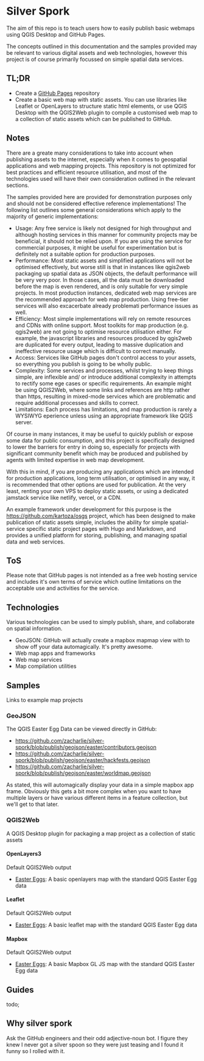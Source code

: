 # Silver Spork

The aim of this repo is to teach users how to easily publish basic webmaps using QGIS Desktop and GitHub Pages.

The concepts outlined in this documentation and the samples provided may be relevant to various digital assets and web technologies, however this project is of course primarily focussed on simple spatial data services.

## TL;DR

- Create a [GitHub Pages](https://docs.github.com/en/pages/getting-started-with-github-pages/about-github-pages) repository
- Create a basic web map with static assets. You can use libraries like Leaflet or OpenLayers to structure static html elements, or use QGIS Desktop with the QGIS2Web plugin to compile a customised web map to a collection of static assets which can be published to GitHub.

## Notes

There are a greate many considerations to take into account when publishing assets to the internet, especially when it comes to geospatial applications and web mapping projects. This repository is not optimized for best practices and efficient resource utilisation, and most of the technologies used will have their own consideration outlined in the relevant sections.

The samples provided here are provided for demonstration purposes only and should not be considered effective reference implementations! The following list outlines some general considerations which apply to the majority of generic implementations:

- Usage: Any free service is likely not designed for high throughput and although hosting services in this manner for community projects may be beneficial, it should not be relied upon. If you are using the service for commercial purposes, it might be useful for experimentation but is definitely not a suitable option for production purposes.
- Performance: Most static assets and simplified applications will not be optimised effectively, but worse still is that in instances like qgis2web packaging up spatial data as JSON objects, the default performance will be very very poor. In those cases, all the data must be downloaded before the map is even rendered, and is only suitable for very simple projects. In most production instances, dedicated web map services are the recommended approach for web map production. Using free-tier services will also excacerbate already problemati performance issues as well.
- Efficiency: Most simple implementations will rely on remote resources and CDNs with online support. Most toolkits for map production (e.g. qgis2web) are not going to optimise resource utilisation either. For example, the javascript libraries and resources produced by qgis2web are duplicated for every output, leading to massive duplication and ineffective resource usage which is difficult to correct manually.
- Access: Services like GitHub pages don't control access to your assets, so everything you publish is going to be wholly public.
- Complexity: Some services and processes, whilst trying to keep things simple, are inflexible and/ or introduce additional complexity in attempts to rectify some ege cases or specific requirements. An example might be using QGIS2Web, where some links and references are http rather than https, resulting in mixed-mode services which are problematic and require additional processes and skills to correct.
- Limitations: Each process has limitations, and map production is rarely a WYSIWYG eperience unless using an appropriate framework like QGIS server.

Of course in many instances, it may be useful to quickly publish or expose some data for public consumption, and this project is specifically designed to lower the barriers for entry in doing so, especially for projects with significant community benefit which may be produced and published by agents with limited expertise in web map development.

With this in mind, if you are producing any applications which are intended for production applications, long term utilisation, or optimised in any way, it is recommended that other options are used for publication. At the very least, renting your own VPS to deploy static assets, or using a dedicated jamstack service like netlify, vercel, or a CDN.

An example framework under development for this purpose is the https://github.com/kartoza/osgs project, which has been designed to make publication of static assets simple, includes the ability for simple spatial-service specific static project pages with Hugo and Markdown, and provides a unified platform for storing, publishing, and managing spatial data and web services.

## ToS

Please note that GitHub pages is not intended as a free web hosting service and includes it's own terms of service which outline limitations on the acceptable use and activities for the service.

## Technologies

Various technologies can be used to simply publish, share, and collaborate on spatial information.

- GeoJSON: GitHub will actually create a mapbox mapmap view with to show off your data automagically. It's pretty awesome.
- Web map apps and frameworks
- Web map services
- Map compilation utilities

## Samples

Links to example map projects

### GeoJSON

The QGIS Easter Egg Data can be viewed directly in GitHub:

- https://github.com/zacharlie/silver-spork/blob/publish/geojson/easter/contributors.geojson
- https://github.com/zacharlie/silver-spork/blob/publish/geojson/easter/hackfests.geojson
- https://github.com/zacharlie/silver-spork/blob/publish/geojson/easter/worldmap.geojson

As stated, this will automagically display your data in a simple mapbox app frame. Obviously this gets a bit more complex when you want to have multiple layers or have various different items in a feature collection, but we'll get to that later.

### QGIS2Web

A QGIS Desktop plugin for packaging a map project as a collection of static assets

#### OpenLayers3

Default QGIS2Web output

- [Easter Eggs](./qgis2web/ol3/easter/index.html): A basic openlayers map with the standard QGIS Easter Egg data

#### Leaflet

Default QGIS2Web output

- [Easter Eggs](./qgis2web/leaflet/easter/index.html): A basic leaflet map with the standard QGIS Easter Egg data

#### Mapbox

Default QGIS2Web output

- [Easter Eggs](./qgis2web/mapbox/easter/index.html): A basic Mapbox GL JS map with the standard QGIS Easter Egg data

## Guides

todo;

## Why silver spork

Ask the GitHub engineers and their odd adjective-noun bot. I figure they knew I never got a silver spoon so they were just teasing and I found it funny so I rolled with it.
